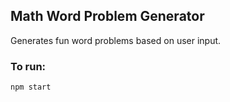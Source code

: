 ## Math Word Problem Generator

Generates fun word problems based on user input.

### To run:

`npm start`
